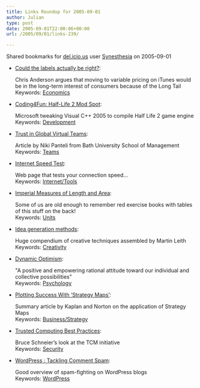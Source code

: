 ```yaml
---
title: Links Roundup for 2005-09-01
author: Julian
type: post
date: 2005-09-01T22:00:06+00:00
url: /2005/09/01/links-239/

---
```

Shared bookmarks for [del.icio.us][1] user  [Synesthesia][2] on 2005-09-01

  * [Could the labels actually be right?][3]:
  
    Chris Anderson argues that moving to variable pricing on iTunes would be in the long-term interest of consumers because of the Long Tail   
    Keywords: [Economics][4]
  * [Coding4Fun: Half-Life 2 Mod Spot][5]:
  
    Microsoft tweaking Visual C++ 2005 to compile Half Life 2 game engine   
    Keywords: [Development][6]
  * [Trust in Global Virtual Teams][7]:
  
    Article by Niki Panteli from Bath University School of Management   
    Keywords: [Teams][8]
  * [Internet Speed Test][9]:
  
    Web page that tests your connection speed&#8230;   
    Keywords: [Internet/Tools][10]

<!--more-->

  * [Imperial Measures of Length and Area][11]:
  
    Some of us are old enough to remember red exercise books with tables of this stuff on the back!   
    Keywords: [Units][12]
  * [Idea generation methods][13]:
  
    Huge compendium of creative techniques assembled by Martin Leith    
    Keywords: [Creativity][14]
  * [Dynamic Optimism][15]:
  
    "A positive and empowering rational attitude toward our individual and collective possibilities"   
    Keywords: [Psychology][16]
  * [Plotting Success With &#8216;Strategy Maps&#8217;][17]:
  
    Summary article by Kaplan and Norton on the application of Strategy Maps    
    Keywords: [Business/Strategy][18]
  * [Trusted Computing Best Practices][19]:
  
    Bruce Schneier&#8217;s look at the TCM initiative   
    Keywords: [Security][20]
  * [WordPress : Tackling Comment Spam][21]:
  
    Good overview of spam-fighting on WordPress blogs   
    Keywords: [WordPress][22]

 [1]: https://del.icio.us/
 [2]: https://del.icio.us/synesthesia
 [3]: https://longtail.typepad.com/the_long_tail/2005/08/could_the_label.html "https://longtail.typepad.com/the_long_tail/2005/08/could_the_label.html"
 [4]: https://del.icio.us/synesthesia/Economics
 [5]: https://msdn.microsoft.com/coding4fun/half-life/default.aspx "https://msdn.microsoft.com/coding4fun/half-life/default.aspx"
 [6]: https://del.icio.us/synesthesia/Development
 [7]: https://www.ariadne.ac.uk/issue43/panteli/ "https://www.ariadne.ac.uk/issue43/panteli/"
 [8]: https://del.icio.us/synesthesia/Teams
 [9]: https://www.auditmypc.com/internet-speed-test.asp "https://www.auditmypc.com/internet-speed-test.asp"
 [10]: https://del.icio.us/synesthesia/Internet/Tools
 [11]: https://www.gwydir.demon.co.uk/jo/units/length.htm "https://www.gwydir.demon.co.uk/jo/units/length.htm"
 [12]: https://del.icio.us/synesthesia/Units
 [13]: https://www.ideagenerationmethods.com/ "https://www.ideagenerationmethods.com/"
 [14]: https://del.icio.us/synesthesia/Creativity
 [15]: https://www.maxmore.com/optimism.htm "https://www.maxmore.com/optimism.htm"
 [16]: https://del.icio.us/synesthesia/Psychology
 [17]: https://www.optimizemag.com/article/showArticle.jhtml?articleId=18200733&pgno=1 "https://www.optimizemag.com/article/showArticle.jhtml?articleId=18200733&pgno=1"
 [18]: https://del.icio.us/synesthesia/Business/Strategy
 [19]: https://www.schneier.com/blog/archives/2005/08/trusted_computi.html "https://www.schneier.com/blog/archives/2005/08/trusted_computi.html"
 [20]: https://del.icio.us/synesthesia/Security
 [21]: https://www.tamba2.org.uk/wordpress/spam/ "https://www.tamba2.org.uk/wordpress/spam/"
 [22]: https://del.icio.us/synesthesia/WordPress